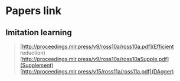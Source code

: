 # Papers link
## Imitation learning
>[http://proceedings.mlr.press/v9/ross10a/ross10a.pdf](Efficient reduction)  
>[http://proceedings.mlr.press/v9/ross10a/ross10aSupple.pdf](Supplement)  
>[http://proceedings.mlr.press/v15/ross11a/ross11a.pdf](DAgger)  
